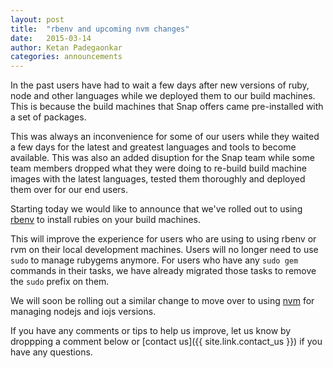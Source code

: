 ```yaml
---
layout: post
title:  "rbenv and upcoming nvm changes"
date:   2015-03-14
author: Ketan Padegaonkar
categories: announcements
---
```


In the past users have had to wait a few days after new versions of ruby, node and other languages while we deployed them to our build machines. This is because the build machines that Snap offers came pre-installed with a set of packages.

This was always an inconvenience for some of our users while they waited a few days for the latest and greatest languages and tools to become available. This was also an added disuption for the Snap team while some team members dropped what they were doing to re-build build machine images with the latest languages, tested them thoroughly and deployed them over for our end users.

Starting today we would like to announce that we've rolled out to using [rbenv](https://github.com/sstephenson/rbenv) to install rubies on your build machines.

This will improve the experience for users who are using to using rbenv or rvm on their local development machines. Users will no longer need to use `sudo` to manage rubygems anymore. For users who have any `sudo gem` commands in their tasks, we have already migrated those tasks to remove the `sudo` prefix on them.

We will soon be rolling out a similar change to move over to using [nvm](https://github.com/creationix/nvm) for managing nodejs and iojs versions.

If you have any comments or tips to help us improve, let us know by droppping a comment below or [contact us]({{ site.link.contact_us }}) if you have any questions.

